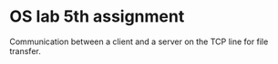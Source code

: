 # OS lab 5th assignment

Communication between a client and a server on the TCP line for file transfer.
